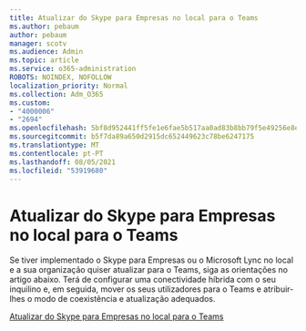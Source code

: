 ```yaml
---
title: Atualizar do Skype para Empresas no local para o Teams
ms.author: pebaum
author: pebaum
manager: scotv
ms.audience: Admin
ms.topic: article
ms.service: o365-administration
ROBOTS: NOINDEX, NOFOLLOW
localization_priority: Normal
ms.collection: Adm_O365
ms.custom:
- "4000006"
- "2694"
ms.openlocfilehash: 5bf8d952441ff5fe1e6fae5b517aa0ad83b8bb79f5e49256e8ebcedbc086c3d1
ms.sourcegitcommit: b5f7da89a650d2915dc652449623c78be6247175
ms.translationtype: MT
ms.contentlocale: pt-PT
ms.lasthandoff: 08/05/2021
ms.locfileid: "53919680"
---
```

# <a name="upgrade-from-skype-for-business-on-premises-to-teams"></a>Atualizar do Skype para Empresas no local para o Teams

Se tiver implementado o Skype para Empresas ou o Microsoft Lync no local e a sua organização quiser atualizar para o Teams, siga as orientações no artigo abaixo. Terá de configurar uma conectividade híbrida com o seu inquilino e, em seguida, mover os seus utilizadores para o Teams e atribuir-lhes o modo de coexistência e atualização adequados. 

[Atualizar do Skype para Empresas no local para o Teams](https://docs.microsoft.com/MicrosoftTeams/upgrade-to-teams-execute-skypeforbusinesshybridonprem)


